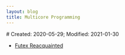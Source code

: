```yaml
---
layout: blog
title: Multicore Programming
---
```

<span class="hidden-text"># Created: 2020-05-29; Modified: 2021-01-30</span>

- [Futex Reacquainted](/tech/2021/01/30/futex-reacquainted.html)
